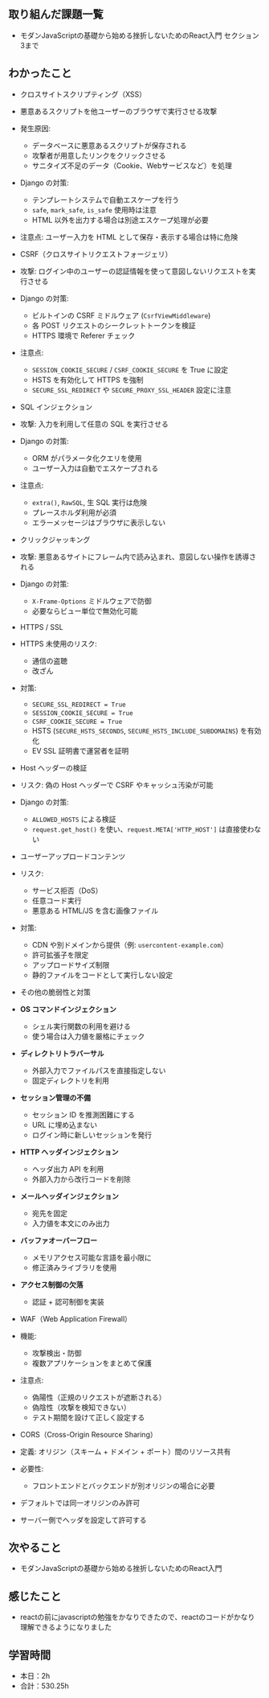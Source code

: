 ## 取り組んだ課題一覧
- モダンJavaScriptの基礎から始める挫折しないためのReact入門 セクション3まで

## わかったこと
- クロスサイトスクリプティング（XSS）
- 悪意あるスクリプトを他ユーザーのブラウザで実行させる攻撃
- 発生原因:  
  - データベースに悪意あるスクリプトが保存される  
  - 攻撃者が用意したリンクをクリックさせる  
  - サニタイズ不足のデータ（Cookie、Webサービスなど）を処理
- Django の対策:
  - テンプレートシステムで自動エスケープを行う
  - `safe`, `mark_safe`, `is_safe` 使用時は注意
  - HTML 以外を出力する場合は別途エスケープ処理が必要
- 注意点: ユーザー入力を HTML として保存・表示する場合は特に危険

- CSRF（クロスサイトリクエストフォージェリ）
- 攻撃: ログイン中のユーザーの認証情報を使って意図しないリクエストを実行させる
- Django の対策:
  - ビルトインの CSRF ミドルウェア (`CsrfViewMiddleware`)
  - 各 POST リクエストのシークレットトークンを検証
  - HTTPS 環境で Referer チェック
- 注意点:
  - `SESSION_COOKIE_SECURE` / `CSRF_COOKIE_SECURE` を True に設定
  - HSTS を有効化して HTTPS を強制
  - `SECURE_SSL_REDIRECT` や `SECURE_PROXY_SSL_HEADER` 設定に注意

-  SQL インジェクション
- 攻撃: 入力を利用して任意の SQL を実行させる
- Django の対策:
  - ORM がパラメータ化クエリを使用
  - ユーザー入力は自動でエスケープされる
- 注意点:
  - `extra()`, `RawSQL`, 生 SQL 実行は危険
  - プレースホルダ利用が必須
  - エラーメッセージはブラウザに表示しない

- クリックジャッキング
- 攻撃: 悪意あるサイトにフレーム内で読み込まれ、意図しない操作を誘導される
- Django の対策:
  - `X-Frame-Options` ミドルウェアで防御
  - 必要ならビュー単位で無効化可能

- HTTPS / SSL
- HTTPS 未使用のリスク:
  - 通信の盗聴
  - 改ざん
- 対策:
  - `SECURE_SSL_REDIRECT = True`
  - `SESSION_COOKIE_SECURE = True`
  - `CSRF_COOKIE_SECURE = True`
  - HSTS (`SECURE_HSTS_SECONDS`, `SECURE_HSTS_INCLUDE_SUBDOMAINS`) を有効化
  - EV SSL 証明書で運営者を証明

- Host ヘッダーの検証
- リスク: 偽の Host ヘッダーで CSRF やキャッシュ汚染が可能
- Django の対策:
  - `ALLOWED_HOSTS` による検証
  - `request.get_host()` を使い、`request.META['HTTP_HOST']` は直接使わない

-  ユーザーアップロードコンテンツ
- リスク:
  - サービス拒否（DoS）
  - 任意コード実行
  - 悪意ある HTML/JS を含む画像ファイル
- 対策:
  - CDN や別ドメインから提供（例: `usercontent-example.com`）
  - 許可拡張子を限定
  - アップロードサイズ制限
  - 静的ファイルをコードとして実行しない設定

- その他の脆弱性と対策
- **OS コマンドインジェクション**
  - シェル実行関数の利用を避ける
  - 使う場合は入力値を厳格にチェック
- **ディレクトリトラバーサル**
  - 外部入力でファイルパスを直接指定しない
  - 固定ディレクトリを利用
- **セッション管理の不備**
  - セッション ID を推測困難にする
  - URL に埋め込まない
  - ログイン時に新しいセッションを発行
- **HTTP ヘッダインジェクション**
  - ヘッダ出力 API を利用
  - 外部入力から改行コードを削除
- **メールヘッダインジェクション**
  - 宛先を固定
  - 入力値を本文にのみ出力
- **バッファオーバーフロー**
  - メモリアクセス可能な言語を最小限に
  - 修正済みライブラリを使用
- **アクセス制御の欠落**
  - 認証 + 認可制御を実装

- WAF（Web Application Firewall）
- 機能:
  - 攻撃検出・防御
  - 複数アプリケーションをまとめて保護
- 注意点:
  - 偽陽性（正規のリクエストが遮断される）
  - 偽陰性（攻撃を検知できない）
  - テスト期間を設けて正しく設定する

- CORS（Cross-Origin Resource Sharing）
- 定義: オリジン（スキーム + ドメイン + ポート）間のリソース共有
- 必要性:
  - フロントエンドとバックエンドが別オリジンの場合に必要
- デフォルトでは同一オリジンのみ許可
- サーバー側でヘッダを設定して許可する



## 次やること
- モダンJavaScriptの基礎から始める挫折しないためのReact入門 

## 感じたこと    
- reactの前にjavascriptの勉強をかなりできたので、reactのコードがかなり理解できるようになりました                                                                                                                                                                                                                                                                                                                                                                                                                                                                                                                                                                               
                                                                                             
                                    
## 学習時間
- 本日：2h
- 合計：530.25h